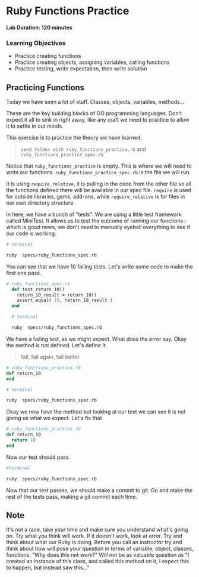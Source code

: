 # Ruby Functions Practice

**Lab Duration: 120 minutes**

### Learning Objectives
- Practice creating functions
- Practice creating objects, assigning variables, calling functions
- Practice testing, write expectation, then write solution

## Practicing Functions

Today we have seen a lot of stuff.  Classes, objects, variables, methods...

These are the key building blocks of OO programming languages.  Don't expect it all to sink in right away, like any craft we need to practice to allow it to settle in out minds.

This exercise is to practice the theory we have learned.

> `send folder with ruby_functions_practice.rb` and `ruby_functions_practice_spec.rb`

Notice that `ruby_functions_practice` is empty.  This is where we will need to write our functions.
`ruby_functions_practice_spec.rb` is the file we will run.

It is using `require_relative`,  it is pulling in the code from the other file so all the functions defined there will be available in our spec file. `require` is used for outside libraries, gems, add-ons, while `require_relative` is for files in our own directory structure.

In here, we have a bunch of "tests". We are using a little test framework called MiniTest. It allows us to test the outcome of running our functions - which is good news, we don't need to manually eyeball everything to see if our code is working.

```bash
# terminal

ruby  specs/ruby_functions_spec.rb
```

You can see that we have 10 failing tests. Let's write some code to make the first one pass.

```ruby
# ruby_functions_spec.rb
  def test_return_10()
    return_10_result = return_10()
    assert_equal( 10, return_10_result )
  end
```

```bash
  # terminal

  ruby  specs/ruby_functions_spec.rb
```

We have a failing test, as we might expect.  What does the error say. Okay the method is not defined. Let's define it.

> fail, fail again, fail better

```ruby
# ruby_functions_practice.rb
def return_10
end
```

```bash
# terminal

ruby  specs/ruby_functions_spec.rb
```

Okay we now have the method but looking at our text we can see it is not giving us what we expect. Let's fix that

```ruby
# ruby_functions_practice.rb
def return_10
  return 10
end
```

Now our test should pass.

```bash
#terminal

ruby  specs/ruby_functions_spec.rb
```

Now that our test passes, we should make a commit to git. Go and make the rest of the tests pass, making a git commit each time.

## Note
It's not a race, take your time and make sure you understand what's going on. Try what you think will work. If it doesn't work, look at error. Try and think about what our Ruby is doing. Before you call an instructor try and think about how will pose your question in terms of variable, object, classes, functions.  "Why does this not work?" Will not be as valuable question as "I created an instance of this class,  and called this method on it,  I expect this to happen,  but instead saw this..."
